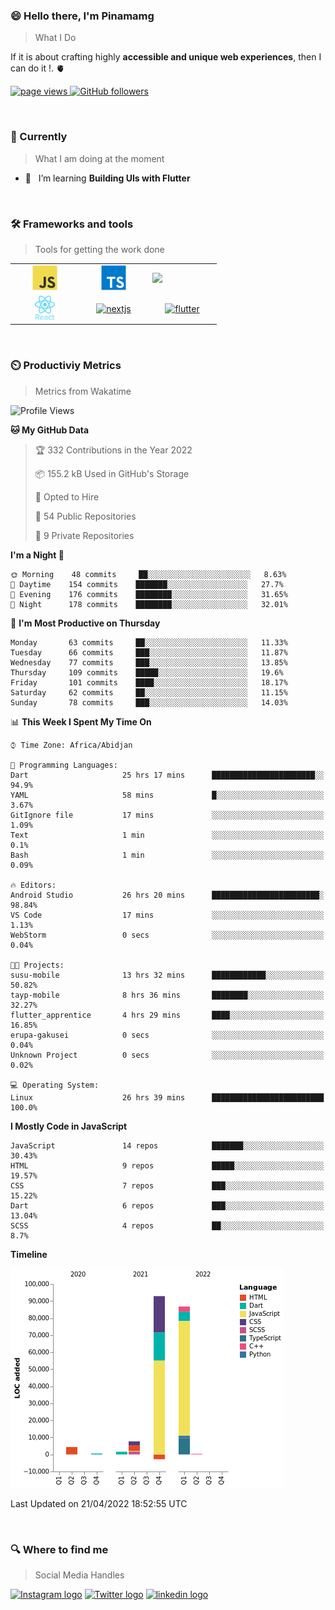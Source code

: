 ### 😄 Hello there, I'm Pinamamg
> What I Do 

If it is about crafting highly **accessible and unique web experiences**, then I can do it !. 🫀
<br>

<p align="left">
  <a href="https://github.com/Gyekye/Gyekye">
    <img src="https://komarev.com/ghpvc/?username=Gyekye" alt="page views" />
  </a>
  <a href="https://github.com/Gyekye?tab=followers">
    <img alt="GitHub followers" src="https://img.shields.io/github/followers/Gyekye?color=green&logo=github">
  </a>
</p>

<br>

### 🤳 Currently
> What I am doing at the moment

- :seedling: &nbsp; I’m learning **Building UIs with Flutter**

<br>

### 🛠 Frameworks and tools
> Tools for getting the work done

<table>
  <tr>
    <td align="center" width="96">
      <a href="https://developer.mozilla.org/en-US/docs/Web/JavaScript" target="_blank" rel="noreferrer"> 
        <img src="https://raw.githubusercontent.com/devicons/devicon/master/icons/javascript/javascript-original.svg" alt="javascript" width="40"                      height="40"/> 
      </a>
    </td>
    <td align="center" width="96">
      <a href="https://www.typescriptlang.org/docs/handbook/typescript-in-5-minutes.html">
         <img src="https://raw.githubusercontent.com/devicons/devicon/master/icons/typescript/typescript-original.svg" alt="typescript" width="40"                      height="40"/> 
      </a>
    </td>
    <td>
        <img src="https://cdn.jsdelivr.net/gh/devicons/devicon/icons/dart/dart-original.svg" />
    </td>
  </tr>
  <tr>
    <td align="center" width="96">
       <a href="https://reactjs.org/" target="_blank" rel="noreferrer"> 
         <img src="https://raw.githubusercontent.com/devicons/devicon/master/icons/react/react-original-wordmark.svg" alt="react" width="40"                     height="40"/>      
      </a> 
    </td>
    <td align="center" width="96">
      <a href="https://nextjs.org/" target="_blank" rel="noreferrer">
        <img src="https://cdn.worldvectorlogo.com/logos/nextjs-2.svg" alt="nextjs" width="40" height="40"/>
      </a> 
    </td>
    <td align="center" width="96">
      <a href="https://flutter.dev" target="_blank" rel="noreferrer"> 
        <img src="https://www.vectorlogo.zone/logos/flutterio/flutterio-icon.svg" alt="flutter" width="40" height="40"/>
      </a> 
    </td>
  </tr>
</table>

<br>

### ⏲️ Productiviy Metrics
> Metrics from Wakatime

<!--START_SECTION:waka-->
![Profile Views](http://img.shields.io/badge/Profile%20Views-12-blue)

**🐱 My GitHub Data** 

> 🏆 332 Contributions in the Year 2022
 > 
> 📦 155.2 kB Used in GitHub's Storage 
 > 
> 💼 Opted to Hire
 > 
> 📜 54 Public Repositories 
 > 
> 🔑 9 Private Repositories  
 > 
**I'm a Night 🦉** 

```text
🌞 Morning    48 commits     ██░░░░░░░░░░░░░░░░░░░░░░░   8.63% 
🌆 Daytime    154 commits    ███████░░░░░░░░░░░░░░░░░░   27.7% 
🌃 Evening    176 commits    ████████░░░░░░░░░░░░░░░░░   31.65% 
🌙 Night      178 commits    ████████░░░░░░░░░░░░░░░░░   32.01%

```
📅 **I'm Most Productive on Thursday** 

```text
Monday       63 commits     ██░░░░░░░░░░░░░░░░░░░░░░░   11.33% 
Tuesday      66 commits     ███░░░░░░░░░░░░░░░░░░░░░░   11.87% 
Wednesday    77 commits     ███░░░░░░░░░░░░░░░░░░░░░░   13.85% 
Thursday     109 commits    █████░░░░░░░░░░░░░░░░░░░░   19.6% 
Friday       101 commits    ████░░░░░░░░░░░░░░░░░░░░░   18.17% 
Saturday     62 commits     ██░░░░░░░░░░░░░░░░░░░░░░░   11.15% 
Sunday       78 commits     ███░░░░░░░░░░░░░░░░░░░░░░   14.03%

```


📊 **This Week I Spent My Time On** 

```text
⌚︎ Time Zone: Africa/Abidjan

💬 Programming Languages: 
Dart                     25 hrs 17 mins      ███████████████████████░░   94.9% 
YAML                     58 mins             █░░░░░░░░░░░░░░░░░░░░░░░░   3.67% 
GitIgnore file           17 mins             ░░░░░░░░░░░░░░░░░░░░░░░░░   1.09% 
Text                     1 min               ░░░░░░░░░░░░░░░░░░░░░░░░░   0.1% 
Bash                     1 min               ░░░░░░░░░░░░░░░░░░░░░░░░░   0.09%

🔥 Editors: 
Android Studio           26 hrs 20 mins      ████████████████████████░   98.84% 
VS Code                  17 mins             ░░░░░░░░░░░░░░░░░░░░░░░░░   1.13% 
WebStorm                 0 secs              ░░░░░░░░░░░░░░░░░░░░░░░░░   0.04%

🐱‍💻 Projects: 
susu-mobile              13 hrs 32 mins      ████████████░░░░░░░░░░░░░   50.82% 
tayp-mobile              8 hrs 36 mins       ████████░░░░░░░░░░░░░░░░░   32.27% 
flutter_apprentice       4 hrs 29 mins       ████░░░░░░░░░░░░░░░░░░░░░   16.85% 
erupa-gakusei            0 secs              ░░░░░░░░░░░░░░░░░░░░░░░░░   0.04% 
Unknown Project          0 secs              ░░░░░░░░░░░░░░░░░░░░░░░░░   0.02%

💻 Operating System: 
Linux                    26 hrs 39 mins      █████████████████████████   100.0%

```

**I Mostly Code in JavaScript** 

```text
JavaScript               14 repos            ███████░░░░░░░░░░░░░░░░░░   30.43% 
HTML                     9 repos             █████░░░░░░░░░░░░░░░░░░░░   19.57% 
CSS                      7 repos             ███░░░░░░░░░░░░░░░░░░░░░░   15.22% 
Dart                     6 repos             ███░░░░░░░░░░░░░░░░░░░░░░   13.04% 
SCSS                     4 repos             ██░░░░░░░░░░░░░░░░░░░░░░░   8.7%

```


**Timeline**

![Chart not found](https://raw.githubusercontent.com/Gyekye/Gyekye/main/charts/bar_graph.png) 


 Last Updated on 21/04/2022 18:52:55 UTC
<!--END_SECTION:waka-->

<br>

### 🔍 Where to find me
> Social Media Handles

[<img src="https://img.shields.io/badge/Instagram-282C34?logo=instagram&logoColor=0077B5" alt="Instagram logo" title="Instagram" height="25" />](https://www.instagram.com/pina_men/)
[<img src="https://img.shields.io/badge/Twitter-282C34?logo=twitter&logoColor=0077B5" alt="Twitter logo" title="twitter" height="25" />](https://www.twitter.com/Gyepina/)
[<img src="https://img.shields.io/badge/LinkedIn-282C34?logo=linkedin&logoColor=0077B5" alt="linkedin logo" title="linkedin" height="25" />](https://www.linkedin.com/in/richmond-gyekye-714028203)
